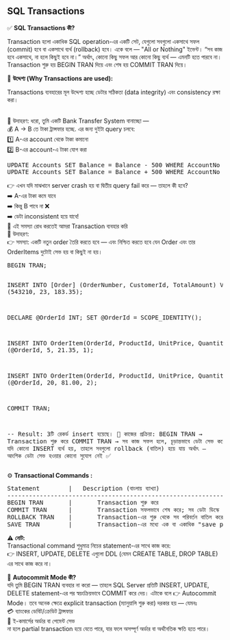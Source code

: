 ## SQL Transactions 

✅ <b>SQL Transactions  কী? </b> <br> 

<p>Transaction হলো একাধিক SQL operation-এর একটি সেট, যেগুলো সবগুলো একসাথে সফল (commit) হবে বা একসাথে ব্যর্থ (rollback) হবে। একে বলে — "All or Nothing" ইভেন্ট। “সব কাজ হবে একসাথে, না হলে কিছুই হবে না।”
অর্থাৎ, কোনো কিছু সফল আর কোনো কিছু ব্যর্থ — এমনটি হতে পারবে না। Transaction শুরু হয় BEGIN TRAN দিয়ে এবং শেষ হয় COMMIT TRAN দিয়ে। </p>

🎯 <b>উদ্দেশ্য (Why Transactions are used): </b> <br> 
<p>Transactions ব্যবহারের মূল উদ্দেশ্য হচ্ছে ডেটার সঠিকতা (data integrity) এবং consistency রক্ষা করা।</p> <br> 
🔸 উদাহরণ: 
ধরো, তুমি একটি Bank Transfer System বানাচ্ছো — <br> 
💰 A → B তে টাকা ট্রান্সফার হচ্ছে. এর জন্য দুইটা query চলবে: <br> 
1️⃣ A-এর account থেকে টাকা কমানো <br> 
2️⃣ B-এর account-এ টাকা যোগ করা <br> 
<pre>
UPDATE Accounts SET Balance = Balance - 500 WHERE AccountNo = 'A';
UPDATE Accounts SET Balance = Balance + 500 WHERE AccountNo = 'B';
</pre>
👉 এখন যদি মাঝখানে server crash হয় বা দ্বিতীয় query fail করে — তাহলে কী হবে? <br>
➡️ A-এর টাকা কমে যাবে <br>
➡️ কিন্তু B পাবে না ❌ <br>
➡️ ডেটা inconsistent হয়ে যাবে! <br>
💪 এই সমস্যা রোধ করতেই আমরা Transaction ব্যবহার করি <br> 
🎯 উদাহরণ: <br> 
👉 সমস্যা: একটি নতুন order তৈরি করতে হবে — এবং নিশ্চিত করতে হবে যেন Order এবং তার OrderItems দুটোই সেভ হয় বা কিছুই না হয়। <br> 
<pre>
BEGIN TRAN;

INSERT INTO [Order] (OrderNumber, CustomerId, TotalAmount)
VALUES (543210, 23, 183.35);

DECLARE @OrderId INT;
SET @OrderId = SCOPE_IDENTITY();

INSERT INTO OrderItem(OrderId, ProductId, UnitPrice, Quantity)
VALUES (@OrderId, 5, 21.35, 1);

INSERT INTO OrderItem(OrderId, ProductId, UnitPrice, Quantity)
VALUES (@OrderId, 20, 81.00, 2);

COMMIT TRAN;

-- Result:
    3টি রেকর্ড insert হয়েছে।
🧠 কাজের প্রক্রিয়া:
    BEGIN TRAN → Transaction শুরু করে
    COMMIT TRAN → সব কাজ সফল হলে, চূড়ান্তভাবে ডেটা সেভ করে
    যদি কোনো INSERT ব্যর্থ হয়, তাহলে সবগুলো rollback (বাতিল) হয়ে যায়
    অর্থাৎ — আংশিক ডেটা সেভ হওয়ার কোনো সুযোগ নেই ✅
</pre>
⚙️ <b>Transactional Commands : </b> 
<pre>
Statement	     |   Description (বাংলায় ব্যাখ্যা)
------------------------------------------------------------------------------------------------------------------------------------
BEGIN TRAN	     |       Transaction শুরু করে
COMMIT TRAN	     |       Transaction সফলভাবে শেষ করে; সব ডেটা ডিস্কে সেভ করে
ROLLBACK TRAN	 |       Transaction-এর শুরু থেকে সব পরিবর্তন বাতিল করে
SAVE TRAN	     |       Transaction-এর মধ্যে এক বা একাধিক "save point" তৈরি করে, যেখানে কোনো সমস্যা হলে ওই পয়েন্ট পর্যন্ত ফিরে যাওয়া যায়
</pre> 

⚠️ <b>নোট: </b> <br>
Transactional command শুধুমাত্র নিচের statement-এর সাথে কাজ করে: <br> 
👉 INSERT, UPDATE, DELETE এগুলো DDL (যেমন CREATE TABLE, DROP TABLE) এর সাথে কাজ করে না। <br> 


🔁 <b>Autocommit Mode কী? </b> <br> 
যদি তুমি BEGIN TRAN ব্যবহার না করো — তাহলে SQL Server প্রতিটি INSERT, UPDATE, DELETE statement-এর পর স্বয়ংক্রিয়ভাবে COMMIT করে দেয়।
এটাকে বলে 👉 Autocommit Mode।
তবে অনেক ক্ষেত্রে explicit transaction (ম্যানুয়ালি শুরু করা) দরকার হয় —
যেমনঃ <br> 
💳 ব্যাংকের ডেবিট/ক্রেডিট ট্রান্সফার <br> 
🛒 ই-কমার্সের অর্ডার বা পেমেন্ট সেভ <br> 
না হলে partial transaction হয়ে যেতে পারে, যার ফলে অসম্পূর্ণ অর্ডার বা অর্থনৈতিক ক্ষতি হতে পারে। <br> 

